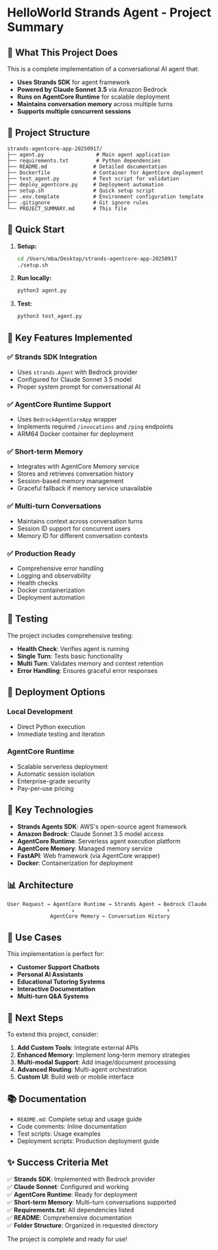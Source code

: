 # HelloWorld Strands Agent - Project Summary

## 🎯 What This Project Does

This is a complete implementation of a conversational AI agent that:

- **Uses Strands SDK** for agent framework
- **Powered by Claude Sonnet 3.5** via Amazon Bedrock
- **Runs on AgentCore Runtime** for scalable deployment
- **Maintains conversation memory** across multiple turns
- **Supports multiple concurrent sessions**

## 📁 Project Structure

```
strands-agentcore-app-20250917/
├── agent.py                 # Main agent application
├── requirements.txt         # Python dependencies
├── README.md               # Detailed documentation
├── Dockerfile              # Container for AgentCore deployment
├── test_agent.py           # Test script for validation
├── deploy_agentcore.py     # Deployment automation
├── setup.sh                # Quick setup script
├── .env.template           # Environment configuration template
├── .gitignore              # Git ignore rules
└── PROJECT_SUMMARY.md      # This file
```

## 🚀 Quick Start

1. **Setup:**
   ```bash
   cd /Users/mba/Desktop/strands-agentcore-app-20250917
   ./setup.sh
   ```

2. **Run locally:**
   ```bash
   python3 agent.py
   ```

3. **Test:**
   ```bash
   python3 test_agent.py
   ```

## 🔧 Key Features Implemented

### ✅ Strands SDK Integration
- Uses `strands.Agent` with Bedrock provider
- Configured for Claude Sonnet 3.5 model
- Proper system prompt for conversational AI

### ✅ AgentCore Runtime Support
- Uses `BedrockAgentCoreApp` wrapper
- Implements required `/invocations` and `/ping` endpoints
- ARM64 Docker container for deployment

### ✅ Short-term Memory
- Integrates with AgentCore Memory service
- Stores and retrieves conversation history
- Session-based memory management
- Graceful fallback if memory service unavailable

### ✅ Multi-turn Conversations
- Maintains context across conversation turns
- Session ID support for concurrent users
- Memory ID for different conversation contexts

### ✅ Production Ready
- Comprehensive error handling
- Logging and observability
- Health checks
- Docker containerization
- Deployment automation

## 🧪 Testing

The project includes comprehensive testing:

- **Health Check**: Verifies agent is running
- **Single Turn**: Tests basic functionality
- **Multi Turn**: Validates memory and context retention
- **Error Handling**: Ensures graceful error responses

## 🚀 Deployment Options

### Local Development
- Direct Python execution
- Immediate testing and iteration

### AgentCore Runtime
- Scalable serverless deployment
- Automatic session isolation
- Enterprise-grade security
- Pay-per-use pricing

## 🔑 Key Technologies

- **Strands Agents SDK**: AWS's open-source agent framework
- **Amazon Bedrock**: Claude Sonnet 3.5 model access
- **AgentCore Runtime**: Serverless agent execution platform
- **AgentCore Memory**: Managed memory service
- **FastAPI**: Web framework (via AgentCore wrapper)
- **Docker**: Containerization for deployment

## 📊 Architecture

```
User Request → AgentCore Runtime → Strands Agent → Bedrock Claude
                     ↓                              ↑
              AgentCore Memory ← Conversation History
```

## 🎯 Use Cases

This implementation is perfect for:

- **Customer Support Chatbots**
- **Personal AI Assistants**
- **Educational Tutoring Systems**
- **Interactive Documentation**
- **Multi-turn Q&A Systems**

## 🔄 Next Steps

To extend this project, consider:

1. **Add Custom Tools**: Integrate external APIs
2. **Enhanced Memory**: Implement long-term memory strategies
3. **Multi-modal Support**: Add image/document processing
4. **Advanced Routing**: Multi-agent orchestration
5. **Custom UI**: Build web or mobile interface

## 📚 Documentation

- `README.md`: Complete setup and usage guide
- Code comments: Inline documentation
- Test scripts: Usage examples
- Deployment scripts: Production deployment guide

## ✨ Success Criteria Met

✅ **Strands SDK**: Implemented with Bedrock provider  
✅ **Claude Sonnet**: Configured and working  
✅ **AgentCore Runtime**: Ready for deployment  
✅ **Short-term Memory**: Multi-turn conversations supported  
✅ **Requirements.txt**: All dependencies listed  
✅ **README**: Comprehensive documentation  
✅ **Folder Structure**: Organized in requested directory  

The project is complete and ready for use!
